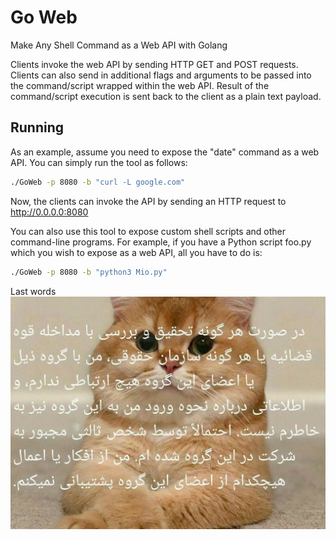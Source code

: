 # Go Web
Make Any Shell Command as a Web API with Golang

Clients invoke the web API by sending HTTP GET and POST requests. Clients can also send in additional flags and arguments to be passed into the command/script wrapped within the web API. Result of the command/script execution is sent back to the client as a plain text payload.

## Running 

As an example, assume you need to expose the "date" command as a web API. You can simply run the tool as follows:

```bash
./GoWeb -p 8080 -b "curl -L google.com"
```
Now, the clients can invoke the API by sending an HTTP request to http://0.0.0.0:8080


You can also use this tool to expose custom shell scripts and other command-line programs. For example, if you have a Python script foo.py which you wish to expose as a web API, all you have to do is:
```bash
./GoWeb -p 8080 -b "python3 Mio.py"
```
Last words
<img src="https://raw.githubusercontent.com/0x187/ClearText/main/68747470733a2f2f692e696d6775722e636f6d2f774d34553835682e6a7067.jpg">
